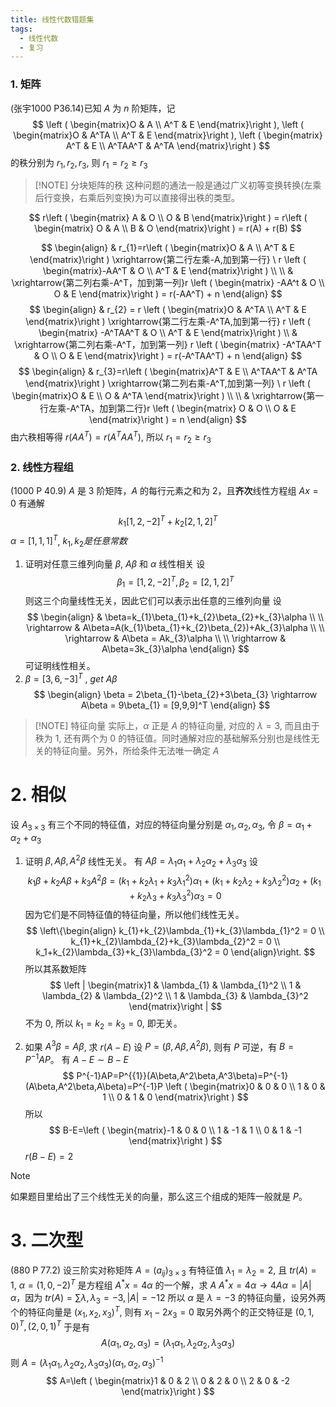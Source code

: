```yaml
---
title: 线性代数错题集
tags:
  - 线性代数
  - 复习
---
```

### 1. 矩阵
(张宇1000 P36.14)已知 $A$ 为 $n$ 阶矩阵，记
$$
\left ( \begin{matrix}O & A  \\
A^T & E
 \end{matrix}\right ),
 \left ( \begin{matrix}O & A^TA  \\
A^T & E
 \end{matrix}\right ), 
 \left ( \begin{matrix} A^T & E  \\
A^TAA^T & A^TA
 \end{matrix}\right )
$$ 的秩分别为 $r_{1},r_{2},r_{3}$, 则 $r_{1}=r_{2} \geq r_{3}$

> [!NOTE] 分块矩阵的秩
> 这种问题的通法一般是通过广义初等变换转换(左乘后行变换，右乘后列变换)为可以直接得出秩的类型。
> 
$$
r\left ( \begin{matrix} A & O  \\
O  & B 
 \end{matrix}\right ) = r\left ( \begin{matrix} O & A  \\
B  & O 
 \end{matrix}\right ) = r(A) + r(B)
$$

$$
\begin{align}
& r_{1}=r\left ( \begin{matrix}O & A  \\
A^T & E
 \end{matrix}\right ) \xrightarrow{第二行左乘-A,加到第一行} \ r \left ( \begin{matrix}-AA^T & O  \\ 
A^T & E
 \end{matrix}\right ) \\ \\
& \xrightarrow{第二列右乘-A^T，加到第一列}r \left ( \begin{matrix} -AA^t & O \\
O & E
 \end{matrix}\right ) = r(-AA^T) + n
 \end{align} 
$$
$$
\begin{align}
& r_{2} = r \left ( \begin{matrix}O & A^TA  \\
A^T & E
 \end{matrix}\right ) \xrightarrow{第二行左乘-A^TA,加到第一行}
 r \left ( \begin{matrix} -A^TAA^T & O  \\
A^T & E 
 \end{matrix}\right ) \\ 
& \xrightarrow{第二列右乘-A^T，加到第一列} r \left ( \begin{matrix} -A^TAA^T & O \\
O & E
 \end{matrix}\right ) = r(-A^TAA^T) + n
 \end{align}
$$
$$
\begin{align}
& r_{3}=r\left ( \begin{matrix}A^T & E  \\
A^TAA^T & A^TA
 \end{matrix}\right ) \xrightarrow{第二列右乘-A^T,加到第一列} \ r \left ( \begin{matrix}O & E  \\ 
O & A^TA
 \end{matrix}\right ) \\ \\
& \xrightarrow{第一行左乘-A^TA，加到第二行}r \left ( \begin{matrix} O & O \\
O & E
 \end{matrix}\right ) = n
 \end{align} 
$$
由六秩相等得 $r(AA^T)=r(A^TAA^T)$, 所以 $r_{1}=r_{2} \geq r_{3}$

### 2. 线性方程组
(1000 P 40.9) $A$ 是 $3$ 阶矩阵，$A$ 的每行元素之和为 $2$，且**齐次**线性方程组 $Ax=0$ 有通解
$$
k_{1}[1,2,-2]^T+k_{2}[2,1,2]^T
$$
$\alpha = [1,1,1]^T$, $k_{1},k_{2}是任意常数$
1. 证明对任意三维列向量 $\beta$,  $A\beta$ 和 $\alpha$ 线性相关
设
$$
\beta_{1}=[1,2,-2]^T,\beta_{2}=[2,1,2]^T
$$
则这三个向量线性无关，因此它们可以表示出任意的三维列向量
设
$$
\begin{align}
& \beta=k_{1}\beta_{1}+k_{2}\beta_{2}+k_{3}\alpha \\ \\
\rightarrow & A\beta=A(k_{1}\beta_{1}+k_{2}\beta_{2})+Ak_{3}\alpha \\ \\
\rightarrow & A\beta = Ak_{3}\alpha \\ \\
\rightarrow & A\beta=3k_{3}\alpha 
\end{align}
$$
可证明线性相关。
2. $\beta=[3,6,-3]^T$ , $get \ A\beta$
$$
\begin{align}
\beta = 2\beta_{1}-\beta_{2}+3\beta_{3} \rightarrow A\beta = 9\beta_{1} = [9,9,9]^T
\end{align}
$$

> [!NOTE] 特征向量
> 实际上，$\alpha$ 正是 $A$ 的特征向量, 对应的 $\lambda=3$, 而且由于秩为 $1$, 还有两个为 $0$ 的特征值。同时通解对应的基础解系分别也是线性无关的特征向量。另外，所给条件无法唯一确定 $A$

# 2. 相似
设 $A_{3\times 3}$ 有三个不同的特征值，对应的特征向量分别是 $\alpha_{1},\alpha_{2},\alpha_{3}$, 令 $\beta = \alpha_{1}+\alpha_{2}+\alpha_{3}$
1. 证明 $\beta, A\beta, A^2\beta$ 线性无关。
有 $A\beta=\lambda_{1}\alpha_{1}+\lambda_{2}\alpha_{2}+\lambda_{3}\alpha_{3}$
设
$$
k_{1}\beta + k_{2}A\beta+k_{3}A^2\beta = (k_{1}+k_{2}\lambda_{1}+k_{3}\lambda_{1}^2) \alpha_{1}+(k_{1}+k_{2}\lambda_{2}+k_{3}\lambda_{2}^2) \alpha_{2}+
(k_{1}+k_{2}\lambda_{3}+k_{3}\lambda_{3}^2)\alpha_{3} = 0
$$
因为它们是不同特征值的特征向量，所以他们线性无关。
$$
\left\{\begin{align} k_{1}+k_{2}\lambda_{1}+k_{3}\lambda_{1}^2 = 0 \\
k_{1}+k_{2}\lambda_{2}+k_{3}\lambda_{2}^2 = 0 \\
k_1+k_{2}\lambda_{3}+k_{3}\lambda_{3}^2 = 0
\end{align}\right.
$$
所以其系数矩阵
$$
\left | \begin{matrix}1 & \lambda_{1} & \lambda_{1}^2 \\
1 & \lambda_{2} & \lambda_{2}^2 \\
1 & \lambda_{3} & \lambda_{3}^2
 \end{matrix}\right |
$$
不为 $0$, 所以 $k_1=k_{2}=k_{3}=0$, 即无关。

2. 如果 $A^3\beta=A\beta$, 求 $r(A-E)$
设 $P=(\beta,A\beta,A^2\beta)$, 则有 $P$ 可逆，有 $B=P^{-1}AP$。
有 $A-E \sim B-E$
$$
P^{-1}AP=P^{{1}}(A\beta,A^2\beta,A^3\beta)=P^{-1}(A\beta,A^2\beta,A\beta)=P^{-1}P \left ( \begin{matrix}0 & 0 & 0 \\
1 & 0 & 1 \\
0 & 1 & 0
 \end{matrix}\right )
$$
所以
$$
B-E=\left ( \begin{matrix}-1 & 0 & 0 \\
1 & -1 & 1 \\
0 & 1 & -1
 \end{matrix}\right )
$$
$r(B-E)=2$

>[!note] 
>如果题目里给出了三个线性无关的向量，那么这三个组成的矩阵一般就是 $P$。


# 3. 二次型
(880 P 77.2) 设三阶实对称矩阵 $A=(a_{ij})_{3\times 3}$ 有特征值 $\lambda_{1}=\lambda_{2}=2$, 且 $tr(A)=1$, $\alpha=(1,0,-2)^T$ 是方程组 $A^*x=4\alpha$ 的一个解，求 $A$
$A^*x=4\alpha \to 4A \alpha =|A|\alpha$，因为 $tr(A)=\sum \lambda,\lambda_{3}=-3,|A|=-12$
所以 $\alpha$ 是 $\lambda=-3$ 的特征向量，设另外两个的特征向量是 $(x_{1},x_{2},x_{3})^T$, 则有 $x_{1}-2x_{3}=0$
取另外两个的正交特征是 $(0,1,0)^T,(2,0,1)^T$
于是有
$$
A(\alpha_{1},\alpha_{2},\alpha_{3}) = (\lambda_{1}\alpha_{1},\lambda_{2}\alpha_{2},\lambda_{3}\alpha_{3})
$$
则 $A=(\lambda_{1}\alpha_{1},\lambda_{2}\alpha_{2},\lambda_{3}\alpha_{3})(\alpha_{1},\alpha_{2},\alpha_{3})^{-1}$
$$
A=\left ( \begin{matrix}1 & 0 & 2 \\
0 & 2 & 0 \\
2 & 0 & -2
 \end{matrix}\right )
$$
